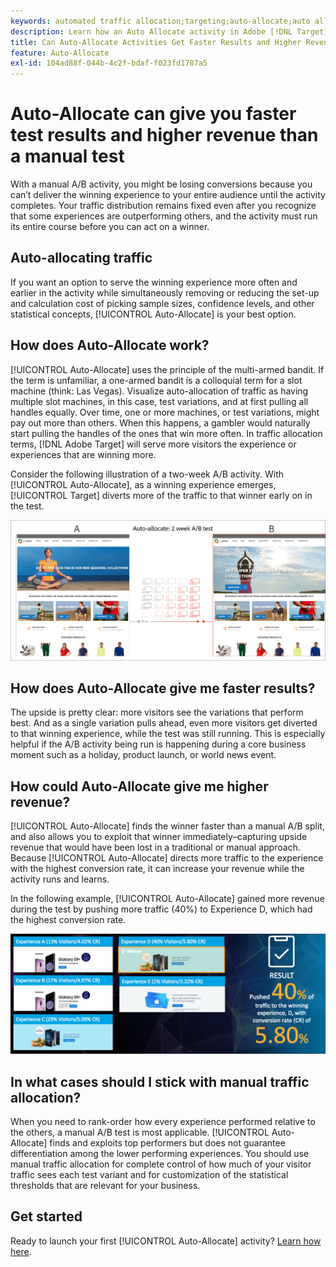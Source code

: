 ```yaml
---
keywords: automated traffic allocation;targeting;auto-allocate;auto allocate
description: Learn how an Auto Allocate activity in Adobe [!DNL Target] identifies a winner among two or more experiences and automatically reallocates more traffic to the winner.
title: Can Auto-Allocate Activities Get Faster Results and Higher Revenue?
feature: Auto-Allocate
exl-id: 104ad88f-044b-4c2f-bdaf-f023fd1787a5
---
```

# Auto-Allocate can give you faster test results and higher revenue than a manual test

With a manual A/B activity, you might be losing conversions because you can’t deliver the winning experience to your entire audience until the activity completes. Your traffic distribution remains fixed even after you recognize that some experiences are outperforming others, and the activity must run its entire course before you can act on a winner.

## Auto-allocating traffic

If you want an option to serve the winning experience more often and earlier in the activity while simultaneously removing or reducing the set-up and calculation cost of picking sample sizes, confidence levels, and other statistical concepts, [!UICONTROL Auto-Allocate] is your best option.

## How does Auto-Allocate work?

[!UICONTROL Auto-Allocate] uses the principle of the multi-armed bandit. If the term is unfamiliar, a one-armed bandit is a colloquial term for a slot machine (think: Las Vegas). Visualize auto-allocation of traffic as having multiple slot machines, in this case, test variations, and at first pulling all handles equally. Over time, one or more machines, or test variations, might pay out more than others. When this happens, a gambler would naturally start pulling the handles of the ones that win more often. In traffic allocation terms, [!DNL Adobe Target] will serve more visitors the experience or experiences that are winning more.

Consider the following illustration of a two-week A/B activity. With [!UICONTROL Auto-Allocate], as a winning experience emerges, [!UICONTROL Target] diverts more of the traffic to that winner early on in the test.

![Auto-Allocate illustration](/help/main/c-activities/automated-traffic-allocation/assets/Auto-Allocate-test.png)

## How does Auto-Allocate give me faster results?

The upside is pretty clear: more visitors see the variations that perform best. And as a single variation pulls ahead, even more visitors get diverted to that winning experience, while the test was still running. This is especially helpful if the A/B activity being run is happening during a core business moment such as a holiday, product launch, or world news event.

## How could Auto-Allocate give me higher revenue?

[!UICONTROL Auto-Allocate] finds the winner faster than a manual A/B split, and also allows you to exploit that winner immediately–capturing upside revenue that would have been lost in a traditional or manual approach. Because [!UICONTROL Auto-Allocate] directs more traffic to the experience with the highest conversion rate, it can increase your revenue while the activity runs and learns.

In the following example, [!UICONTROL Auto-Allocate] gained more revenue during the test by pushing more traffic (40%) to Experience D, which had the highest conversion rate.

![Auto-allocate provides higher revenue illustration](/help/main/c-activities/automated-traffic-allocation/assets/five-experiences.png)

## In what cases should I stick with manual traffic allocation?

When you need to rank-order how every experience performed relative to the others, a manual A/B test is most applicable. [!UICONTROL Auto-Allocate] finds and exploits top performers but does not guarantee differentiation among the lower performing experiences. You should use manual traffic allocation for complete control of how much of your visitor traffic sees each test variant and for customization of the statistical thresholds that are relevant for your business.

## Get started

Ready to launch your first [!UICONTROL Auto-Allocate] activity? [Learn how here](/help/main/c-activities/automated-traffic-allocation/automated-traffic-allocation.md).
